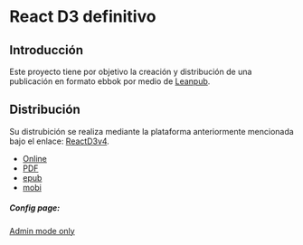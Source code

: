 # __React D3 definitivo__

## Introducción

Este proyecto tiene por objetivo la creación y distribución de una publicación en formato ebbok por medio de [Leanpub](https://leanpub.com/).

## Distribución
Su distrubición se realiza mediante la plataforma anteriormente mencionada bajo el enlace: [ReactD3v4](https://leanpub.com/d3jsdefinitivo).
- [Online](https://leanpub.com/d3jsdefinitivo/read_full?preview=true)
- [PDF](https://leanpub.com/s/2QvrsQXcS7RRONhqE_R0lA.pdf)
- [epub](https://leanpub.com/s/2QvrsQXcS7RRONhqE_R0lA.epub)
- [mobi](https://leanpub.com/s/2QvrsQXcS7RRONhqE_R0lA.mobi)

##### Config page:
[Admin mode only](https://leanpub.com/d3jsdefinitivo/preview)